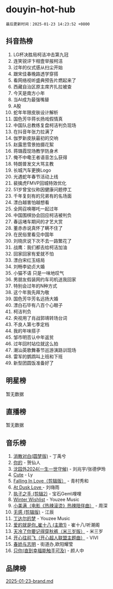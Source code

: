 # douyin-hot-hub

`最后更新时间：2025-01-23 14:23:52 +0800`

## 抖音热榜

1. LG杯决胜局柯洁冲击第九冠
1. 连笑锐评卞相壹举报柯洁
1. 过年的仪式感从扫尘开始
1. 跟宋佳春晚路透学穿搭
1. 看网络视听盛典预告片燃起来了
1. 西藏自治区原主席齐扎拉被查
1. 今天是南方小年
1. 当AI成为最强嘴替
1. A股
1. 蛇年年限皮肤设计解析
1. 国色芳华蒋长扬戏假情真
1. 中国队总教练复盘柯洁判负现场
1. 在抖音年张力拉满了
1. 伽罗新皮肤最初的交响
1. 赵露思雪景拍摄花絮
1. 蒋璐霞现场教学防身术
1. 俺不中嘞王者语音怎么获得
1. 特朗普发文大骂主教
1. 长城汽车更换Logo
1. 光遇蛇年春节活动上线
1. 裴擒虎FMVP回城特效优化
1. 51岁曾宝仪称因健康问题停工
1. 千年复刻有的兄弟有的名场面
1. 漂白越害怕越想看
1. 全网召唤哪吒一起过年
1. 中国围棋协会回应柯洁被判负
1. 春运堵车期间的才艺大赏
1. 董赤赤说真怀了瞒不住了
1. 在民俗里看见中国年
1. 刘晓庆说下次不去一路繁花了
1. 战鹰：我们都去给柯洁加油
1. 回家回家有爱就不怕
1. 漂白宋红玉结局
1. 刘畅李幼贞大婚
1. 小猫不语 只是一味地叹气
1. 男朋友假装网约车司机送我回家
1. 特别会过年的N种方式
1. 这个年我先拜为敬
1. 国色芳华芳名远扬大婚
1. 漂白石毕有八百个心眼子
1. 柯洁判负
1. 央视用了肖战郭靖转场台词
1. 不良人第七季定档
1. 我的年味搭子
1. 邹市明否认中年返贫
1. 过年回村站位就这么拍
1. 潮汕英歌舞春节巡游演路训现场
1. 雷军的鹦鹉叫上班和下班
1. 新型团圆饭准备好了

## 明星榜

暂无数据

## 直播榜

暂无数据

## 音乐榜

1. [消散对白(圆梦版)](https://sf3-cdn-tos.douyinstatic.com/obj/tos-cn-ve-2774/og4jB5I5IizzoZVAAAzWgBMAsMDWoArfwBOiFs) - 丁禹兮
1. [你的](https://sf5-hl-cdn-tos.douyinstatic.com/obj/tos-cn-ve-2774/oYuIeKf42jB7sEV6B2upMdpYAgfrQWj0FeRegh) - 贺仙人
1. [沈园外2024(一生一世守候)](https://sf3-cdn-tos.douyinstatic.com/obj/tos-cn-ve-2774/oAIYMHGCmKaYKFDd6FZBf9AfMfx1eErAAEJAFH) - 刘兆宇/张德伊玲
1. [Cute](https://sf5-hl-cdn-tos.douyinstatic.com/obj/tos-cn-ve-2774/o4IbIzHWKAAB4wsS5qMBRiiAlEBGTpQRNfFvuo) - Ly
1. [Falling In Love（剪辑版）](https://sf5-hl-cdn-tos.douyinstatic.com/obj/tos-cn-ve-2774/o8ajpA8zzgBPahbBIO8AcKGBLJezFCRd1wfP9f) - 青村秀和
1. [ At Dusk  Love ](https://sf6-cdn-tos.douyinstatic.com/obj/tos-cn-ve-2774/o8CrpCf5CaYgI4ZrtQgMQAFEfuGqNnRSDQAPBc) - 刘嗨雨
1. [执子之手 (剪辑2)](https://sf5-hl-cdn-tos.douyinstatic.com/obj/tos-cn-ve-2774/oUoZLQjCc31XzqsBnBQUNgeKtYPBcgbFDwtfcu) - 宝石Gem\哩哩
1. [Winter Wishlist](https://sf5-hl-cdn-tos.douyinstatic.com/obj/tos-cn-ve-2774/oIIgUOeamCFCVAzxN6MFRLIBlLGpUqQxeeHrLE) - Youzee Music
1. [小美满（电影《热辣滚烫》热辣陪伴曲）](https://sf5-hl-cdn-tos.douyinstatic.com/obj/tos-cn-ve-2774/o0GAn2lSgfZIDUgtevCGDQYnFg4CwnrBaxbTZL) - 周深
1. [无感 (剪辑版)](https://sf5-hl-cdn-tos.douyinstatic.com/obj/tos-cn-ve-2774/o0eIsUzJBDlQaQFC5OFlgbMEZC1TFYBftOBn6p) - 江辰
1. [丁达尔的梦](https://sf5-hl-cdn-tos.douyinstatic.com/obj/tos-cn-ve-2774/oMU3WirUZBVQkAC9ccG5P2IQirziZM2RTInUY) - Youzee Music
1. [爱的就是你_崔十八 (主歌1)](https://sf5-hl-cdn-tos.douyinstatic.com/obj/tos-cn-ve-2774/oI5BO5DhFZ6UTcNCnZaOCBLtZ7WIMQGfgnXf5E) - 崔十八/听潮阁
1. [天冷了你要记得穿秋裤（米三岁版）](https://sf5-hl-cdn-tos.douyinstatic.com/obj/tos-cn-ve-2774/oQlIwVIDWiZ6BQilAorS7MA0AgCkQDvcZAdm1) - 米三岁
1. [开心往前飞（开心超人联盟主题曲）](https://sf5-hl-cdn-tos.douyinstatic.com/obj/tos-cn-ve-2774/9d8fb7c82cf1421fb93a9fe925275e0a) - VIVI
1. [春娇与志明](https://sf5-hl-cdn-tos.douyinstatic.com/obj/tos-cn-ve-2774/e530d8fceb7044b39707d7f9ff54add1) - 街道办,欧阳耀莹
1. [只你(直到幸福能触手可及)](https://sf5-hl-cdn-tos.douyinstatic.com/obj/tos-cn-ve-2774/o0lBkRDzFTeaVSUz3ZZSCBVtZ5DIMQGfgmEAuE) - 颜人中

## 品牌榜

[2025-01-23-brand.md](2025-01-23-brand.md)
